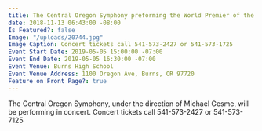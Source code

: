```yaml
---
title: The Central Oregon Symphony preforming the World Premier of the Malheur Symphony
date: 2018-11-13 06:43:00 -08:00
Is Featured?: false
Image: "/uploads/20744.jpg"
Image Caption: Concert tickets call 541-573-2427 or 541-573-1725
Event Start Date: 2019-05-05 15:00:00 -07:00
Event End Date: 2019-05-05 16:30:00 -07:00
Event Venue: Burns High School
Event Venue Address: 1100 Oregon Ave, Burns, OR 97720
Feature on Front Page?: true
---
```


The Central Oregon Symphony, under the direction of Michael Gesme, will be performing in concert. Concert tickets call 541-573-2427 or 541-573-7125
